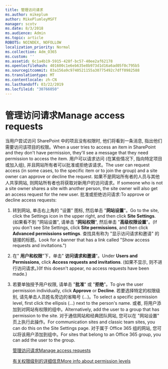 ```yaml
---
title: 管理访问请求
ms.author: mikeplum
author: MikePlumleyMSFT
manager: scotv
ms.date: 8/3/2018
ms.audience: Admin
ms.topic: article
ROBOTS: NOINDEX, NOFOLLOW
localization_priority: Normal
ms.collection: Adm_O365
ms.custom: ''
ms.assetid: 6c1a4b19-5915-428f-bc57-40ee2af62178
ms.openlocfilehash: 401600c1e6eb635e8b973d1d16a6ad05f0c795b5
ms.sourcegitcommit: 03a156a9c9740521155a30775492c7dff0982588
ms.translationtype: MT
ms.contentlocale: zh-CN
ms.lasthandoff: 03/22/2019
ms.locfileid: "30766050"
---
```

# <a name="manage-access-requests"></a><span data-ttu-id="4f80f-102">管理访问请求</span><span class="sxs-lookup"><span data-stu-id="4f80f-102">Manage access requests</span></span>

<span data-ttu-id="4f80f-103">当用户尝试访问 SharePoint 中的项且没有权限时, 他们将看到一条消息, 指出他们需要访问该项目的权限。</span><span class="sxs-lookup"><span data-stu-id="4f80f-103">When a user tries to access an item in SharePoint and they don't have permission, they'll see a message that they need permission to access the item.</span></span> <span data-ttu-id="4f80f-104">用户可以请求访问 (在某些情况下, 指向特定项目或加入组), 并且网站所有者可以批准或拒绝该请求。</span><span class="sxs-lookup"><span data-stu-id="4f80f-104">The user can request access (in some cases, to the specific item or to join the group) and a site owner can approve or decline the request.</span></span> <span data-ttu-id="4f80f-105">如果不是网站所有者的人员与其他人共享网站, 则网站所有者也将获取对新用户的访问请求。</span><span class="sxs-lookup"><span data-stu-id="4f80f-105">If someone who is not a site owner shares a site with another person, the site owner will also get an access request for the new user.</span></span> <span data-ttu-id="4f80f-106">批准或拒绝访问请求:</span><span class="sxs-lookup"><span data-stu-id="4f80f-106">To approve or decline access requests:</span></span>
  
1. <span data-ttu-id="4f80f-107">转到网站, 单击右上角的 "设置" 图标, 然后单击 "**网站设置**"。</span><span class="sxs-lookup"><span data-stu-id="4f80f-107">Go to the site, click the Settings icon in the upper right, and then click **Site Settings**.</span></span> <span data-ttu-id="4f80f-108">(如果看不到 "网站设置", 请单击 "**网站权限**", 然后单击 "**高级权限设置**"。</span><span class="sxs-lookup"><span data-stu-id="4f80f-108">(If you don't see Site Settings, click **Site permissions**, and then click **Advanced permissions settings**.</span></span> <span data-ttu-id="4f80f-109">查找具有称为 "显示访问请求和邀请" 的链接的标题。</span><span class="sxs-lookup"><span data-stu-id="4f80f-109">Look for a banner that has a link called "Show access requests and invitations.")</span></span>
    
2. <span data-ttu-id="4f80f-110">在" **用户和权限**"下，单击" **访问请求和邀请**"。</span><span class="sxs-lookup"><span data-stu-id="4f80f-110">Under **Users and Permissions**, click **Access requests and invitations**.</span></span> <span data-ttu-id="4f80f-111">(如果不显示, 则不进行访问请求。)</span><span class="sxs-lookup"><span data-stu-id="4f80f-111">(If this doesn't appear, no access requests have been made.)</span></span>
    
3. <span data-ttu-id="4f80f-112">若要单独授予用户权限, 请单击 "**批准**" 或 "**拒绝**"。</span><span class="sxs-lookup"><span data-stu-id="4f80f-112">To give the user permission individually, click **Approve** or **Decline**.</span></span> <span data-ttu-id="4f80f-113">若要选择特定的权限级别, 请先单击人员姓名旁边的省略号 (...)。</span><span class="sxs-lookup"><span data-stu-id="4f80f-113">To select a specific permission level, first click the ellipsis (...) next to the person's name.</span></span> <span data-ttu-id="4f80f-114">或者, 将用户添加到对网站有权限的组中。</span><span class="sxs-lookup"><span data-stu-id="4f80f-114">Alternatively, add the user to a group that has permission to the site.</span></span> <span data-ttu-id="4f80f-115">对于通信网站和经典团队网站, 您可以在 "网站设置" 页上执行此操作。</span><span class="sxs-lookup"><span data-stu-id="4f80f-115">For communication sites and classic team sites, you can do this on the Site Settings page.</span></span> <span data-ttu-id="4f80f-116">对于属于 Office 365 组的网站, 您可以将该用户添加到组中。</span><span class="sxs-lookup"><span data-stu-id="4f80f-116">For sites that belong to an Office 365 group, you can add the user to the group.</span></span>
    
    [<span data-ttu-id="4f80f-117">管理访问请求</span><span class="sxs-lookup"><span data-stu-id="4f80f-117">Manage access requests </span></span>](https://go.microsoft.com/fwlink/?linkid=2008747)
    
    [<span data-ttu-id="4f80f-118">有关权限级别的详细信息</span><span class="sxs-lookup"><span data-stu-id="4f80f-118">More info about permission levels</span></span>](https://go.microsoft.com/fwlink/?linkid=867071)
    

